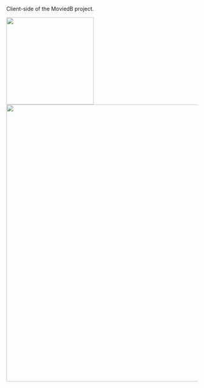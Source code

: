 Client-side of the MoviedB project.

<p align="left">
<img width="230em" src="https://user-images.githubusercontent.com/83734367/193300645-b17c6536-af0f-45c9-ab53-c7c6a9b37c70.png" alt=""/>
<img width="730em" src="https://user-images.githubusercontent.com/83734367/193299586-5d59adfc-30e5-424a-9cac-3778326e8acc.png" alt=""/>
</p>
